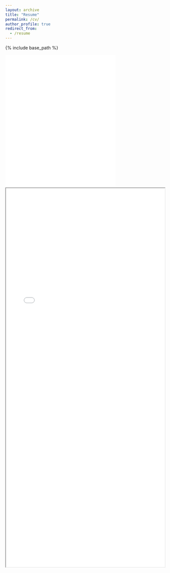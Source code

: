 ```yaml
---
layout: archive
title: "Resume"
permalink: /cv/
author_profile: true
redirect_from:
  - /resume
---
```


{% include base_path %}

<embed src='/images/Resume.pdf#navpanes=0' width="350" height="420">


<iframe src="/images/Resume.pdf#zoom=100" width="100%" height="1200"></iframe>

